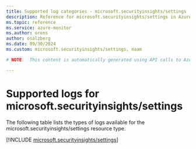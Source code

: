 ```yaml
---
title: Supported log categories - microsoft.securityinsights/settings
description: Reference for microsoft.securityinsights/settings in Azure Monitor Logs.
ms.topic: reference
ms.service: azure-monitor
ms.author: orens
author: osalzberg
ms.date: 09/30/2024
ms.custom: microsoft.securityinsights/settings, naam

# NOTE:  This content is automatically generated using API calls to Azure. Any edits made on these files will be overwritten in the next run of the script. 

---
```





# Supported logs for microsoft.securityinsights/settings  
The following table lists the types of logs available for the microsoft.securityinsights/settings resource type.
  

  
[!INCLUDE [microsoft.securityinsights/settings](~/reusable-content/ce-skilling/azure/includes/azure-monitor/reference/logs/microsoft-securityinsights-settings-logs-include.md)]  
  

